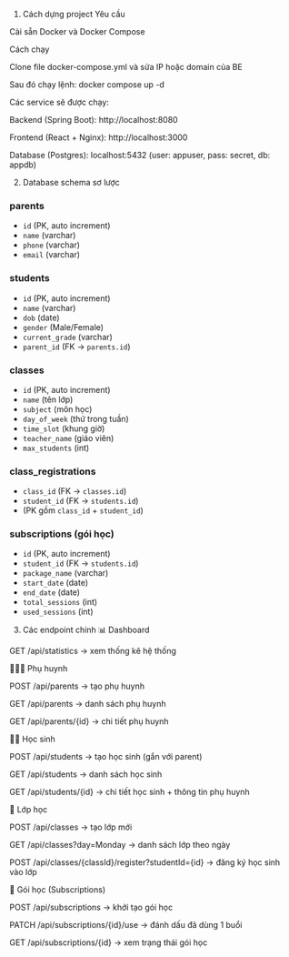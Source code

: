 1. Cách dựng project
Yêu cầu

Cài sẵn Docker và Docker Compose

Cách chạy

Clone file docker-compose.yml và sửa IP hoặc domain của BE

Sau đó chạy lệnh: docker compose up -d

Các service sẽ được chạy:

Backend (Spring Boot): http://localhost:8080

Frontend (React + Nginx): http://localhost:3000

Database (Postgres): localhost:5432 (user: appuser, pass: secret, db: appdb)


2. Database schema sơ lược

### **parents**
- `id` (PK, auto increment)  
- `name` (varchar)  
- `phone` (varchar)  
- `email` (varchar)  

### **students**
- `id` (PK, auto increment)  
- `name` (varchar)  
- `dob` (date)  
- `gender` (Male/Female)  
- `current_grade` (varchar)  
- `parent_id` (FK → `parents.id`)  

### **classes**
- `id` (PK, auto increment)  
- `name` (tên lớp)  
- `subject` (môn học)  
- `day_of_week` (thứ trong tuần)  
- `time_slot` (khung giờ)  
- `teacher_name` (giáo viên)  
- `max_students` (int)  

### **class_registrations**
- `class_id` (FK → `classes.id`)  
- `student_id` (FK → `students.id`)  
- (PK gồm `class_id` + `student_id`)  

### **subscriptions** (gói học)
- `id` (PK, auto increment)  
- `student_id` (FK → `students.id`)  
- `package_name` (varchar)  
- `start_date` (date)  
- `end_date` (date)  
- `total_sessions` (int)  
- `used_sessions` (int)  


3. Các endpoint chính
📊 Dashboard

GET /api/statistics → xem thống kê hệ thống

👨‍👩‍👧 Phụ huynh

POST /api/parents → tạo phụ huynh

GET /api/parents → danh sách phụ huynh

GET /api/parents/{id} → chi tiết phụ huynh

👩‍🎓 Học sinh

POST /api/students → tạo học sinh (gắn với parent)

GET /api/students → danh sách học sinh

GET /api/students/{id} → chi tiết học sinh + thông tin phụ huynh

🏫 Lớp học

POST /api/classes → tạo lớp mới

GET /api/classes?day=Monday → danh sách lớp theo ngày

POST /api/classes/{classId}/register?studentId={id} → đăng ký học sinh vào lớp

🎫 Gói học (Subscriptions)

POST /api/subscriptions → khởi tạo gói học

PATCH /api/subscriptions/{id}/use → đánh dấu đã dùng 1 buổi

GET /api/subscriptions/{id} → xem trạng thái gói học


